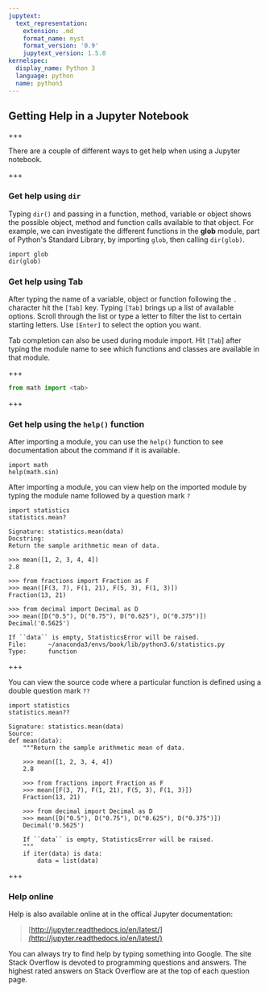 ```yaml
---
jupytext:
  text_representation:
    extension: .md
    format_name: myst
    format_version: '0.9'
    jupytext_version: 1.5.0
kernelspec:
  display_name: Python 3
  language: python
  name: python3
---
```


## Getting Help in a Jupyter Notebook

+++

There are a couple of different ways to get help when using a Jupyter notebook.

+++

### Get help using ```dir```

Typing ```dir()``` and passing in a function, method, variable or object shows the possible object, method and function calls available to that object. For example, we can investigate the different functions in the **glob** module, part of Python's Standard Library, by importing ```glob```, then calling ```dir(glob)```.

```{code-cell} ipython3
import glob
dir(glob)
```

### Get help using Tab

After typing the name of a variable, object or function following the ```.``` character hit the ```[Tab]``` key. Typing ```[Tab]``` brings up a list of available options. Scroll through the list or type a letter to filter the list to certain starting letters. Use ```[Enter]``` to select the option you want.

Tab completion can also be used during module import. Hit ```[Tab```] after typing the module name to see which functions and classes are available in that module.

+++

```python
from math import <tab>
```

+++

### Get help using the ```help()``` function

After importing a module, you can use the ```help()``` function to see documentation about the command if it is available.

```{code-cell} ipython3
import math
help(math.sin)
```

After importing a module, you can view help on the imported module by typing the module name followed by a question mark ```?```

```{code-cell} ipython3
import statistics
statistics.mean?
```

```text
Signature: statistics.mean(data)
Docstring:
Return the sample arithmetic mean of data.

>>> mean([1, 2, 3, 4, 4])
2.8

>>> from fractions import Fraction as F
>>> mean([F(3, 7), F(1, 21), F(5, 3), F(1, 3)])
Fraction(13, 21)

>>> from decimal import Decimal as D
>>> mean([D("0.5"), D("0.75"), D("0.625"), D("0.375")])
Decimal('0.5625')

If ``data`` is empty, StatisticsError will be raised.
File:      ~/anaconda3/envs/book/lib/python3.6/statistics.py
Type:      function
```

+++

You can view the source code where a particular function is defined using a double question mark ```??```

```{code-cell} ipython3
import statistics
statistics.mean??
```

```text
Signature: statistics.mean(data)
Source:   
def mean(data):
    """Return the sample arithmetic mean of data.

    >>> mean([1, 2, 3, 4, 4])
    2.8

    >>> from fractions import Fraction as F
    >>> mean([F(3, 7), F(1, 21), F(5, 3), F(1, 3)])
    Fraction(13, 21)

    >>> from decimal import Decimal as D
    >>> mean([D("0.5"), D("0.75"), D("0.625"), D("0.375")])
    Decimal('0.5625')

    If ``data`` is empty, StatisticsError will be raised.
    """
    if iter(data) is data:
        data = list(data)
```

+++

### Help online

Help is also available online at in the offical Jupyter documentation:

 > [http://jupyter.readthedocs.io/en/latest/](http://jupyter.readthedocs.io/en/latest/)

You can always try to find help by typing something into Google. The site Stack Overflow is devoted to programming questions and answers. The highest rated answers on Stack Overflow are at the top of each question page.

```{code-cell} ipython3

```
